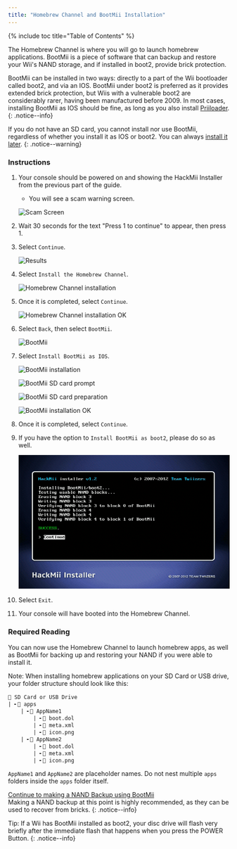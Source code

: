 ```yaml
---
title: "Homebrew Channel and BootMii Installation"
---
```


{% include toc title="Table of Contents" %}

The Homebrew Channel is where you will go to launch homebrew applications. BootMii is a piece of software that can backup and restore your Wii's NAND storage, and if installed in boot2, provide brick protection.

BootMii can be installed in two ways: directly to a part of the Wii bootloader called boot2, and via an IOS. BootMii under boot2 is preferred as it provides extended brick protection, but Wiis with a vulnerable boot2 are considerably rarer, having been manufactured before 2009. In most cases, installing BootMii as IOS should be fine, as long as you also install [Priiloader](priiloader).
{: .notice--info}

If you do not have an SD card, you cannot install nor use BootMii, regardless of whether you install it as IOS or boot2. You can always [install it later](hackmii).
{: .notice--warning}

### Instructions

1. Your console should be powered on and showing the HackMii Installer from the previous part of the guide.
    + You will see a scam warning screen.

    ![Scam Screen](/images/hackmii/scam.png)

1. Wait 30 seconds for the text "Press 1 to continue" to appear, then press 1.
1. Select `Continue`.

    ![Results](/images/hackmii/test_results.png)

1. Select `Install the Homebrew Channel`.

    ![Homebrew Channel installation](/images/hackmii/hbc_install.png)

1. Once it is completed, select `Continue`.

    ![Homebrew Channel installation OK](/images/hackmii/hbc_install_ok.png)

1. Select `Back`, then select `BootMii`.

    ![BootMii](/images/hackmii/bootmii_install.png)

1. Select `Install BootMii as IOS`.

    ![BootMii installation](/images/hackmii/bootmii_install1.png)

    ![BootMii SD card prompt](/images/hackmii/bootmii_install2.png)

    ![BootMii SD card preparation](/images/hackmii/bootmii_install3.png)

    ![BootMii installation OK](/images/hackmii/bootmii_install_ok.png)

1. Once it is completed, select `Continue`.
1. If you have the option to `Install BootMii as boot2`, please do so as well.

    ![BootMii boot2 Installation](/images/hackmii/bootmii_install4.png)

1. Select `Exit`.
1. Your console will have booted into the Homebrew Channel.

### Required Reading

You can now use the Homebrew Channel to launch homebrew apps, as well as BootMii for backing up and restoring your NAND if you were able to install it.

Note: When installing homebrew applications on your SD Card or USB drive, your folder structure should look like this:

```
💾 SD Card or USB Drive
| ╸📁 apps
    | ╸📁 AppName1
        | ╸📄 boot.dol
        | ╸📄 meta.xml
        | ╸📄 icon.png
    | ╸📁 AppName2
        | ╸📄 boot.dol
        | ╸📄 meta.xml
        | ╸📄 icon.png
```

`AppName1` and `AppName2` are placeholder names. Do not nest multiple `apps` folders inside the `apps` folder itself.

[Continue to making a NAND Backup using BootMii](bootmii)<br> Making a NAND backup at this point is highly recommended, as they can be used to recover from bricks.
{: .notice--info}

Tip: If a Wii has BootMii installed as boot2, your disc drive will flash very briefly after the immediate flash that happens when you press the POWER Button.
{: .notice--info}
